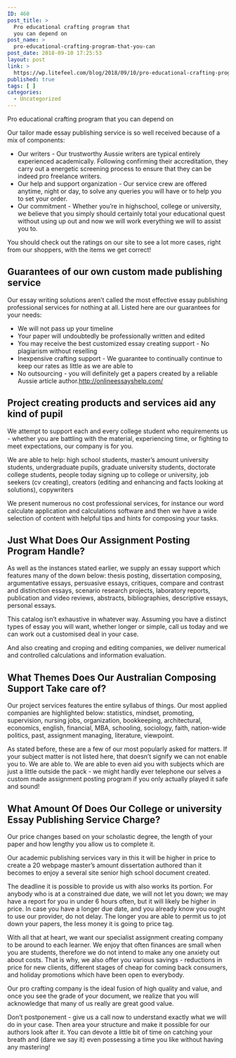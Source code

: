 ```yaml
---
ID: 460
post_title: >
  Pro educational crafting program that
  you can depend on
post_name: >
  pro-educational-crafting-program-that-you-can
post_date: 2018-09-10 17:25:53
layout: post
link: >
  https://wp.litefeel.com/blog/2018/09/10/pro-educational-crafting-program-that-you-can/
published: true
tags: [ ]
categories:
  - Uncategorized
---
```

Pro educational crafting program that you can depend on<p>Our tailor made essay publishing service is so well received because of a mix of components:</p><ul><li>Our writers - Our trustworthy Aussie writers are typical entirely experienced academically. Following confirming their accreditation, they carry out a energetic screening process to ensure that they can be indeed pro freelance writers.</li><li>Our help and support organization - Our service crew are offered anytime, night or day, to solve any queries you will have or to help you to set your order.</li><li>Our commitment - Whether you’re in highschool, college or university, we believe that you simply should certainly total your educational quest without using up out and now we will work everything we will to assist you to.</li></ul><p>You should check out the ratings on our site to see a lot more cases, right from our shoppers, with the items we get correct!<!--more--></p><h2>Guarantees of our own custom made publishing service</h2><p>Our essay writing solutions aren’t called the most effective essay publishing professional services for nothing at all. Listed here are our guarantees for your needs:</p><ul><li>We will not pass up your timeline</li><li>Your paper will undoubtedly be professionally written and edited</li><li>You may receive the best customized essay creating support - No plagiarism without reselling</li><li>Inexpensive crafting support - We guarantee to continually continue to keep our rates as little as we are able to</li><li>No outsourcing - you will definitely get a papers created by a reliable Aussie article author.<a href="https://onlineessayshelp.com/">http://onlineessayshelp.com/</a> </li></ul><h2>Project creating products and services aid any kind of pupil</h2><p>We attempt to support each and every college student who requirements us - whether you are battling with the material, experiencing time, or fighting to meet expectations, our company is for you.</p><p>We are able to help: high school students, master’s amount university students, undergraduate pupils, graduate university students, doctorate college students, people today signing up to college or university, job seekers (cv creating), creators (editing and enhancing and facts looking at solutions), copywriters</p><p>We present numerous no cost professional services, for instance our word calculate application and calculations software and then we have a wide selection of content with helpful tips and hints for composing your tasks.</p><h2>Just What Does Our Assignment Posting Program Handle?</h2><p>As well as the instances stated earlier, we supply an essay support which features many of the down below: thesis posting, dissertation composing, argumentative essays, persuasive essays, critiques, compare and contrast and distinction essays, scenario research projects, laboratory reports, publication and video reviews, abstracts, bibliographies, descriptive essays, personal essays.</p><p>This catalog isn’t exhaustive in whatever way. Assuming you have a distinct types of essay you will want, whether longer or simple, call us today and we can work out a customised deal in your case.</p><p>And also creating and croping and editing companies, we deliver numerical and controlled calculations and information evaluation.</p><h2>What Themes Does Our Australian Composing Support Take care of?</h2><p>Our project services features the entire syllabus of things. Our most applied companies are highlighted below: statistics, mindset, promoting, supervision, nursing jobs, organization, bookkeeping, architectural, economics, english, financial, MBA, schooling, sociology, faith, nation-wide politics, past, assignment managing, literature, viewpoint.</p><p>As stated before, these are a few of our most popularly asked for matters. If your subject matter is not listed here, that doesn’t signify we can not enable you to. We are able to. We are able to even aid you with subjects which are just a little outside the pack - we might hardly ever telephone our selves a custom made assignment posting program if you only actually played it safe and sound!</p><h2>What Amount Of Does Our College or university Essay Publishing Service Charge?</h2><p>Our price changes based on your scholastic degree, the length of your paper and how lengthy you allow us to complete it.</p><p>Our academic publishing services vary in this it will be higher in price to create a 20 webpage master’s amount dissertation authored than it becomes to enjoy a several site senior high school document created.</p><p>The deadline it is possible to provide us with also works its portion. For anybody who is at a constrained due date, we will not let you down; we may have a report for you in under 6 hours often, but it will likely be higher in price. In case you have a longer due date, and you already know you ought to use our provider, do not delay. The longer you are able to permit us to jot down your papers, the less money it is going to price tag.</p><p>With all that at heart, we want our specialist assignment creating company to be around to each learner. We enjoy that often finances are small when you are students, therefore we do not intend to make any one anxiety out about costs. That is why, we also offer you various savings - reductions in price for new clients, different stages of cheap for coming back consumers, and holiday promotions which have been open to everybody.</p><p>Our pro crafting company is the ideal fusion of high quality and value, and once you see the grade of your document, we realize that you will acknowledge that many of us really are great good value.</p><p>Don’t postponement - give us a call now to understand exactly what we will do in your case. Then area your structure and make it possible for our authors look after it. You can devote a little bit of time on catching your breath and (dare we say it) even possessing a time you like without having any mastering!</p>